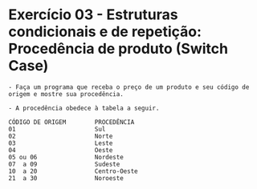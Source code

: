 # Exercício 03 - Estruturas condicionais e de repetição: Procedência de produto (Switch Case)

    - Faça um programa que receba o preço de um produto e seu código de origem e mostre sua procedência. 
    
    - A procedência obedece à tabela a seguir.
        
    CÓDIGO DE ORIGEM        PROCEDÊNCIA
    01                      Sul
    02                      Norte
    03                      Leste
    04                      Oeste
    05 ou 06                Nordeste
    07  a 09                Sudeste
    10  a 20                Centro-Oeste
    21  a 30                Noroeste